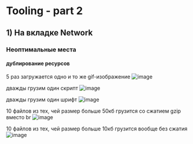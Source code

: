 # Tooling - part 2

## 1) На вкладке Network
### Неоптимальные места
#### дублирование ресурсов
5 раз загружается одно и то же gif-изображение
![image](https://github.com/ColinBlake14/tooling-2/assets/90147314/3f0da632-526c-419c-85e4-9da9d6cc4a90)

дважды грузим один скрипт
![image](https://github.com/ColinBlake14/tooling-2/assets/90147314/991c47a2-05c8-4e7d-a648-54b3691f119e)

дважды грузим один шрифт
![image](https://github.com/ColinBlake14/tooling-2/assets/90147314/0258b5bf-2ca1-4087-9548-ef02d0a09a9c)

10 файлов из тех, чей размер больше 50кб грузится со сжатием gzip вместо br
![image](https://github.com/ColinBlake14/tooling-2/assets/90147314/458ef8d0-2ac0-440b-853f-eabbaaf14612)

10 файлов из тех, чей размер больше 10кб грузится вообще без сжатия
![image](https://github.com/ColinBlake14/tooling-2/assets/90147314/52e3c658-95cd-413a-b91e-14fb70473ff8)


